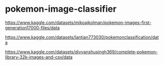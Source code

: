 # pokemon-image-classifier

https://www.kaggle.com/datasets/mikoajkolman/pokemon-images-first-generation17000-files/data

https://www.kaggle.com/datasets/lantian773030/pokemonclassification/data 

https://www.kaggle.com/datasets/divyanshusingh369/complete-pokemon-library-32k-images-and-csv/data

